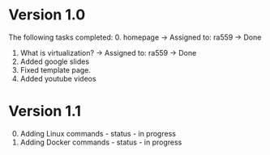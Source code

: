 # Version  1.0
The following tasks completed:
0. homepage -> Assigned to: ra559 -> Done
1. What is virtualization? -> Assigned to: ra559 -> Done
3. Added google slides
4. Fixed template page.
5. Added youtube videos

# Version 1.1
0. Adding Linux commands - status - in progress
1. Adding Docker commands - status - in progress


